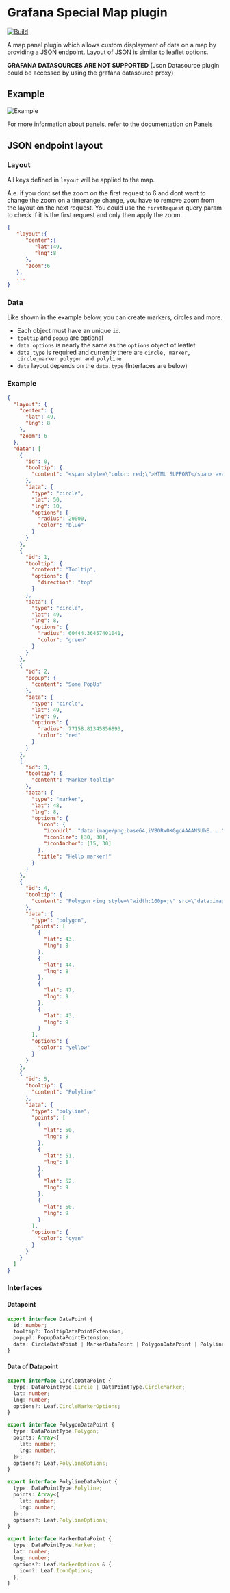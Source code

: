 # Grafana Special Map plugin

[![Build](https://github.com/KWMSys/GrafanaSpecialMapPanel/actions/workflows/ci.yml/badge.svg)](https://github.com/KWMSys/GrafanaSpecialMapPanel/actions?query=workflow%3A%22CI%22)

A map panel plugin which allows custom displayment of data on a map by providing a JSON endpoint. Layout of JSON is similar to leaflet options.

**GRAFANA DATASOURCES ARE NOT SUPPORTED**
(Json Datasource plugin could be accessed by using the grafana datasource proxy)

## Example

![Example](./img/example.png)

For more information about panels, refer to the documentation on [Panels](https://grafana.com/docs/grafana/latest/features/panels/panels/)

## JSON endpoint layout

### Layout

All keys defined in `layout` will be applied to the map.

A.e. if you dont set the zoom on the first request to 6 and dont want to change the zoom on a timerange change, you have to remove zoom from the layout on the next request.
You could use the `firstRequest` query param to check if it is the first request and only then apply the zoom.

```json
{
   "layout":{
      "center":{
         "lat":49,
         "lng":8
      },
      "zoom":6
   },
   ...
}
```

### Data

Like shown in the example below, you can create markers, circles and more.

- Each object must have an unique `id`.
- `tooltip` and `popup` are optional
- `data.options` is nearly the same as the `options` object of leaflet
- `data.type` is required and currently there are `circle, marker, circle_marker polygon and polyline`
- `data` layout depends on the `data.type` (Interfaces are below)

### Example

```json
{
  "layout": {
    "center": {
      "lat": 49,
      "lng": 8
    },
    "zoom": 6
  },
  "data": [
    {
      "id": 0,
      "tooltip": {
        "content": "<span style=\"color: red;\">HTML SUPPORT</span> available"
      },
      "data": {
        "type": "circle",
        "lat": 50,
        "lng": 10,
        "options": {
          "radius": 20000,
          "color": "blue"
        }
      }
    },
    {
      "id": 1,
      "tooltip": {
        "content": "Tooltip",
        "options": {
          "direction": "top"
        }
      },
      "data": {
        "type": "circle",
        "lat": 49,
        "lng": 8,
        "options": {
          "radius": 60444.36457401041,
          "color": "green"
        }
      }
    },
    {
      "id": 2,
      "popup": {
        "content": "Some PopUp"
      },
      "data": {
        "type": "circle",
        "lat": 49,
        "lng": 9,
        "options": {
          "radius": 77158.81345856893,
          "color": "red"
        }
      }
    },
    {
      "id": 3,
      "tooltip": {
        "content": "Marker tooltip"
      },
      "data": {
        "type": "marker",
        "lat": 48,
        "lng": 8,
        "options": {
          "icon": {
            "iconUrl": "data:image/png;base64,iVBORw0KGgoAAAANSUhE....",
            "iconSize": [30, 30],
            "iconAnchor": [15, 30]
          },
          "title": "Hello marker!"
        }
      }
    },
    {
      "id": 4,
      "tooltip": {
        "content": "Polygon <img style=\"width:100px;\" src=\"data:image/png;base64, iVBORw0KGgoAAAAN...\">"
      },
      "data": {
        "type": "polygon",
        "points": [
          {
            "lat": 43,
            "lng": 8
          },
          {
            "lat": 44,
            "lng": 8
          },
          {
            "lat": 47,
            "lng": 9
          },
          {
            "lat": 43,
            "lng": 9
          }
        ],
        "options": {
          "color": "yellow"
        }
      }
    },
    {
      "id": 5,
      "tooltip": {
        "content": "Polyline"
      },
      "data": {
        "type": "polyline",
        "points": [
          {
            "lat": 50,
            "lng": 8
          },
          {
            "lat": 51,
            "lng": 8
          },
          {
            "lat": 52,
            "lng": 9
          },
          {
            "lat": 50,
            "lng": 9
          }
        ],
        "options": {
          "color": "cyan"
        }
      }
    }
  ]
}
```

### Interfaces

#### Datapoint

```ts
export interface DataPoint {
  id: number;
  tooltip?: TooltipDataPointExtension;
  popup?: PopupDataPointExtension;
  data: CircleDataPoint | MarkerDataPoint | PolygonDataPoint | PolylineDataPoint;
}
```

#### Data of Datapoint

```ts
export interface CircleDataPoint {
  type: DataPointType.Circle | DataPointType.CircleMarker;
  lat: number;
  lng: number;
  options?: Leaf.CircleMarkerOptions;
}

export interface PolygonDataPoint {
  type: DataPointType.Polygon;
  points: Array<{
    lat: number;
    lng: number;
  }>;
  options?: Leaf.PolylineOptions;
}

export interface PolylineDataPoint {
  type: DataPointType.Polyline;
  points: Array<{
    lat: number;
    lng: number;
  }>;
  options?: Leaf.PolylineOptions;
}

export interface MarkerDataPoint {
  type: DataPointType.Marker;
  lat: number;
  lng: number;
  options?: Leaf.MarkerOptions & {
    icon?: Leaf.IconOptions;
  };
}
```

